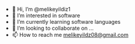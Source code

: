 - 👋 Hi, I’m @melikeyildiz1
- 👀 I’m interested in software
- 🌱 I’m currently learning software languages
- 💞️ I’m looking to collaborate on ...
- 📫 How to reach me melikeyildz08@gmail.com

<!---
melikeyildiz1/melikeyildiz1 is a ✨ special ✨ repository because its `README.md` (this file) appears on your GitHub profile.
You can click the Preview link to take a look at your changes.
--->
